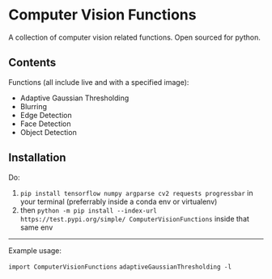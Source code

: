 # Computer Vision Functions

A collection of computer vision related functions.
Open sourced for python.

## Contents
Functions (all include live and with a specified image):
* Adaptive Gaussian Thresholding
* Blurring
* Edge Detection
* Face Detection
* Object Detection

## Installation
Do:
1. `pip install tensorflow numpy argparse cv2 requests progressbar` in your terminal (preferrably inside a conda env or virtualenv)
2. then `python -m pip install --index-url https://test.pypi.org/simple/ ComputerVisionFunctions` inside that same env

<hr/>
Example usage:

`import ComputerVisionFunctions`
`adaptiveGaussianThresholding -l`
